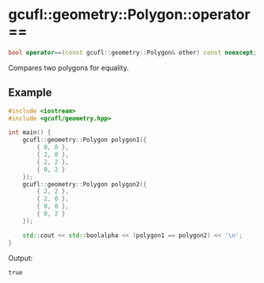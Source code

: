 # gcufl::geometry::Polygon::operator==
```cpp
bool operator==(const gcufl::geometry::Polygon& other) const noexcept;
```
Compares two polygons for equality.
## Example
```cpp
#include <iostream>
#include <gcufl/geometry.hpp>

int main() {
	gcufl::geometry::Polygon polygon1({
		{ 0, 0 },
		{ 2, 0 },
		{ 2, 2 },
		{ 0, 2 }
	});
	gcufl::geometry::Polygon polygon2({
		{ 2, 2 },
		{ 2, 0 },
		{ 0, 0 },
		{ 0, 2 }
	});

	std::cout << std::boolalpha << (polygon1 == polygon2) << '\n';
}
```
Output:
```
true
```
